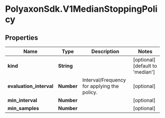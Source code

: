 # PolyaxonSdk.V1MedianStoppingPolicy

## Properties

Name | Type | Description | Notes
------------ | ------------- | ------------- | -------------
**kind** | **String** |  | [optional] [default to &#39;median&#39;]
**evaluation_interval** | **Number** | Interval/Frequency for applying the policy. | [optional] 
**min_interval** | **Number** |  | [optional] 
**min_samples** | **Number** |  | [optional] 


